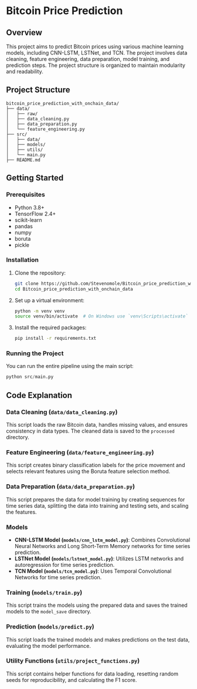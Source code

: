 # Bitcoin Price Prediction

## Overview

This project aims to predict Bitcoin prices using various machine learning models, including CNN-LSTM, LSTNet, and TCN. The project involves data cleaning, feature engineering, data preparation, model training, and prediction steps. The project structure is organized to maintain modularity and readability.

## Project Structure

```
bitcoin_price_prediction_with_onchain_data/
├── data/
│   ├── raw/
│   ├── data_cleaning.py
│   ├── data_preparation.py
│   └── feature_engineering.py
├── src/
│   ├── data/
│   ├── models/
│   ├── utils/
│   └── main.py
├── README.md
```

## Getting Started

### Prerequisites

- Python 3.8+
- TensorFlow 2.4+
- scikit-learn
- pandas
- numpy
- boruta
- pickle

### Installation

1. Clone the repository:
   ```bash
   git clone https://github.com/Stevenomole/Bitcoin_price_prediction_with_onchain_data.git
   cd Bitcoin_price_prediction_with_onchain_data
   ```

2. Set up a virtual environment:
   ```bash
   python -m venv venv
   source venv/bin/activate  # On Windows use `venv\Scripts\activate`
   ```

3. Install the required packages:
   ```bash
   pip install -r requirements.txt
   ```

### Running the Project

You can run the entire pipeline using the main script:
```python
python src/main.py
```

## Code Explanation

### Data Cleaning (`data/data_cleaning.py`)
This script loads the raw Bitcoin data, handles missing values, and ensures consistency in data types. The cleaned data is saved to the `processed` directory.

### Feature Engineering (`data/feature_engineering.py`)
This script creates binary classification labels for the price movement and selects relevant features using the Boruta feature selection method.

### Data Preparation (`data/data_preparation.py`)
This script prepares the data for model training by creating sequences for time series data, splitting the data into training and testing sets, and scaling the features.

### Models

- **CNN-LSTM Model (`models/cnn_lstm_model.py`)**: Combines Convolutional Neural Networks and Long Short-Term Memory networks for time series prediction.
- **LSTNet Model (`models/lstnet_model.py`)**: Utilizes LSTM networks and autoregression for time series prediction.
- **TCN Model (`models/tcn_model.py`)**: Uses Temporal Convolutional Networks for time series prediction.

### Training (`models/train.py`)
This script trains the models using the prepared data and saves the trained models to the `model_save` directory.

### Prediction (`models/predict.py`)
This script loads the trained models and makes predictions on the test data, evaluating the model performance.

### Utility Functions (`utils/project_functions.py`)
This script contains helper functions for data loading, resetting random seeds for reproducibility, and calculating the F1 score.
